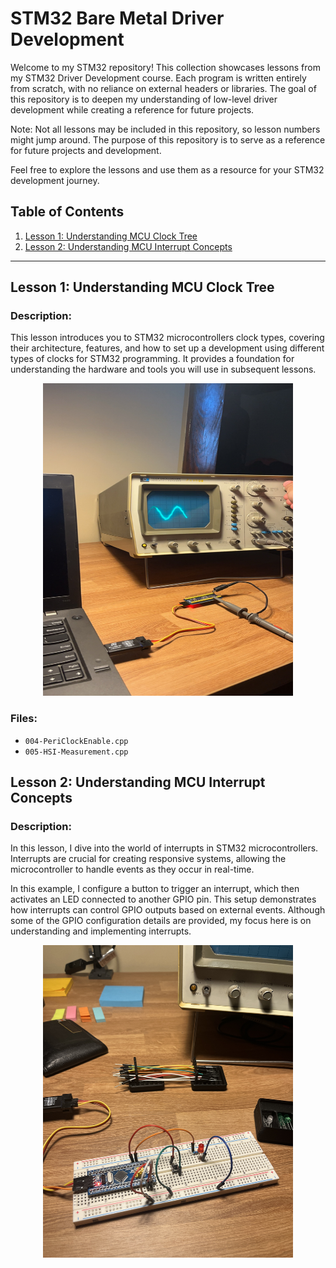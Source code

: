 # STM32 Bare Metal Driver Development

Welcome to my STM32 repository! This collection showcases lessons from my STM32 Driver Development course. Each program is written entirely from scratch, with no reliance on external headers or libraries. The goal of this repository is to deepen my understanding of low-level driver development while creating a reference for future projects.

Note: Not all lessons may be included in this repository, so lesson numbers might jump around. The purpose of this repository is to serve as a reference for future projects and development.

Feel free to explore the lessons and use them as a resource for your STM32 development journey.

## Table of Contents

1. [Lesson 1: Understanding MCU Clock Tree](#lesson-1-understanding-mcu-clock-tree)
2. [Lesson 2: Understanding MCU Interrupt Concepts](#lesson-2-understanding-mcu-interrupt-concepts)

---

## Lesson 1: Understanding MCU Clock Tree

### Description:
This lesson introduces you to STM32 microcontrollers clock types, covering their architecture, features, and how to set up a development using different types of clocks for STM32 programming. It provides a foundation for understanding the hardware and tools you will use in subsequent lessons.

<div align="center">
    <img src='Assets/005-HSI-Measurement.JPG' width='400' height='500'/>
</div>

### Files:
- `004-PeriClockEnable.cpp`
- `005-HSI-Measurement.cpp`

## Lesson 2: Understanding MCU Interrupt Concepts

### Description:
In this lesson, I dive into the world of interrupts in STM32 microcontrollers. Interrupts are crucial for creating responsive systems, allowing the microcontroller to handle events as they occur in real-time.

In this example, I configure a button to trigger an interrupt, which then activates an LED connected to another GPIO pin. This setup demonstrates how interrupts can control GPIO outputs based on external events. Although some of the GPIO configuration details are provided, my focus here is on understanding and implementing interrupts.

<div align="center">
    <img src='Assets/006-MCU-Interrupt-Design.JPG' width='400' height='500'/>
</div>
